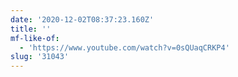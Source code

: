```yaml
---
date: '2020-12-02T08:37:23.160Z'
title: ''
mf-like-of:
  - 'https://www.youtube.com/watch?v=0sQUaqCRKP4'
slug: '31043'
---
```

